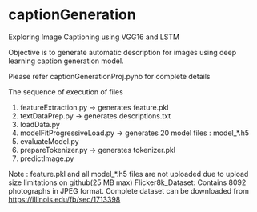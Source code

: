 # captionGeneration
Exploring Image Captioning using VGG16 and LSTM

Objective is to generate automatic description for images using deep learning caption generation model.  

Please refer captionGenerationProj.pynb for complete details


The sequence of execution of files 

1. featureExtraction.py -> generates feature.pkl
2. textDataPrep.py      -> generates descriptions.txt
3. loadData.py 
4. modelFitProgressiveLoad.py -> generates 20 model files : model_*.h5
5. evaluateModel.py
7. prepareTokenizer.py   -> generates tokenizer.pkl
8. predictImage.py

Note : feature.pkl and all model_*.h5 files are not uploaded due to upload size limitations on github(25 MB max)
Flicker8k_Dataset: Contains 8092 photographs in JPEG format. Complete dataset can be downloaded from  https://illinois.edu/fb/sec/1713398

